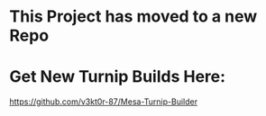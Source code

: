 # This Project has moved to a new Repo 

# Get New Turnip Builds Here:

https://github.com/v3kt0r-87/Mesa-Turnip-Builder

